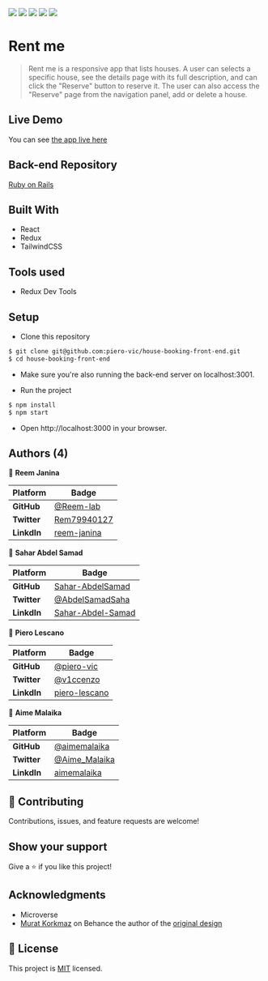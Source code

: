 ![](https://img.shields.io/badge/Microverse-blueviolet)
![](https://img.shields.io/static/v1?label=BY&message=Reemoz&color=pink)
![](https://img.shields.io/static/v1?label=BY&message=Sahar&color=red)
![](https://img.shields.io/static/v1?label=BY&message=Piero&color=blue)
![](https://img.shields.io/static/v1?label=BY&message=Aime&color=green)

# Rent me

> Rent me is a responsive app that lists houses. A user can selects a specific house, see the details page with its full description, and can click the "Reserve" button to reserve it. The user can also access the "Reserve" page from the navigation panel, add or delete a house.

## Live Demo

You can see [the app live here](https://rent-me-capstone-project.netlify.app/)

## Back-end Repository 

[Ruby on Rails](https://github.com/Reem-lab/house-booking-back-end)

## Built With

- React
- Redux
- TailwindCSS

## Tools used

- Redux Dev Tools

## Setup

- Clone this repository

```bash
$ git clone git@github.com:piero-vic/house-booking-front-end.git
$ cd house-booking-front-end
```

- Make sure you're also running the back-end server on localhost:3001.

- Run the project

```bash
$ npm install
$ npm start
```

- Open http://localhost:3000 in your browser.

## Authors (4)

👤 **Reem Janina**

 Platform | Badge |
 --- | --- |
 **GitHub**  | [@Reem-lab](https://github.com/Reem-lab)
 **Twitter** | [Rem79940127](https://twitter.com/Rem79940127)
 **LinkdIn** | [reem-janina](https://www.linkedin.com/in/reem-janina-ab74ab21a/)

 👤 **Sahar Abdel Samad**

 Platform | Badge |
 --- | --- |
 **GitHub**  | [Sahar-AbdelSamad](https://github.com/Sahar-AbdelSamad)
 **Twitter** | [@AbdelSamadSaha](https://twitter.com/AbdelSamadSahar)
 **LinkdIn** | [Sahar-Abdel-Samad](https://www.linkedin.com/in/sahar-abdel-samad/)

 👤 **Piero Lescano**

 Platform | Badge |
 --- | --- |
 **GitHub**  | [@piero-vic](https://github.com/piero-vic)
 **Twitter** | [@v1ccenzo](https://twitter.com/v1ccenzo)
 **LinkdIn** | [piero-lescano](https://www.linkedin.com/in/piero-lescano/)

 👤 **Aime Malaika**

 Platform | Badge |
 --- | --- |
 **GitHub**  | [@aimemalaika](https://github.com/aimemalaika)
 **Twitter** | [@Aime_Malaika](https://twitter.com/Aime_Malaika)
 **LinkdIn** | [aimemalaika](https://www.linkedin.com/in/aimemalaika/)


## 🤝 Contributing

Contributions, issues, and feature requests are welcome!

## Show your support

Give a ⭐️ if you like this project!

## Acknowledgments

- Microverse
- [Murat Korkmaz](https://www.behance.net/muratk) on Behance the author of the [original design](https://www.behance.net/gallery/26425031/Vespa-Responsive-Redesign)

## 📝 License

This project is [MIT](./LICENSE) licensed.
